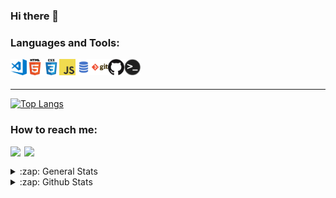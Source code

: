 ### Hi there 👋

<!--
**Na93r/Na93r** is a ✨ _special_ ✨ repository because its `README.md` (this file) appears on your GitHub profile.

So you reach here and want to know more about me, codos!👏:
## I'm a Electrical Engineer student and Beginner Programmer!
- 🔭 I’m currently working on ...
- 🌱 I’m currently learning <img height="20" width="20" src="https://img.shields.io/badge/%20-%2300599C.svg?&style=for-the-badge&logo=c&logoColor=white"/>
- 👯 I’m looking to collaborate on ...
- 🤔 I’m looking for help with ...
- 💬 Ask me about ...
- 📫 How to reach me: ...
- 🥅 2020 Goals: Learn more about C programming language
- ⚡ Fun fact: I love to draw and play video games
-->
### Languages and Tools:

<img align="left" alt="Visual Studio Code" width="26px" src="https://raw.githubusercontent.com/github/explore/80688e429a7d4ef2fca1e82350fe8e3517d3494d/topics/visual-studio-code/visual-studio-code.png" />
<img align="left" alt="HTML5" width="26px" src="https://raw.githubusercontent.com/github/explore/80688e429a7d4ef2fca1e82350fe8e3517d3494d/topics/html/html.png" />
<img align="left" alt="CSS3" width="26px" src="https://raw.githubusercontent.com/github/explore/80688e429a7d4ef2fca1e82350fe8e3517d3494d/topics/css/css.png" />
<img align="left" alt="JavaScript" width="26px" src="https://raw.githubusercontent.com/github/explore/80688e429a7d4ef2fca1e82350fe8e3517d3494d/topics/javascript/javascript.png" />
<img align="left" alt="SQL" width="26px" src="https://raw.githubusercontent.com/github/explore/80688e429a7d4ef2fca1e82350fe8e3517d3494d/topics/sql/sql.png" />
<img align="left" alt="Git" width="26px" src="https://raw.githubusercontent.com/github/explore/80688e429a7d4ef2fca1e82350fe8e3517d3494d/topics/git/git.png" />
<img align="left" alt="GitHub" width="26px" src="https://raw.githubusercontent.com/github/explore/78df643247d429f6cc873026c0622819ad797942/topics/github/github.png" />
<img align="left" alt="Terminal" width="26px" src="https://raw.githubusercontent.com/github/explore/80688e429a7d4ef2fca1e82350fe8e3517d3494d/topics/terminal/terminal.png" />

<br>
<br>

---

[![Top Langs](https://github-readme-stats.na93r.vercel.app/api/top-langs/?username=Na93r&layout=compact)](https://github.com/na93r)
### How to reach me:

[<img align="left" width="22px" src="https://cdn.jsdelivr.net/npm/simple-icons@v3/icons/linkedin.svg" target="_blank" />][linkedin]
[<img align="left" width="22px" src="https://cdn.jsdelivr.net/npm/simple-icons@v3/icons/instagram.svg" />][instagram]
<br>


<details>
   <summary>:zap: General Stats</summary>
  <br>
<img src="https://wakatime.com/share/@be83b6f2-4a85-4ecb-8693-b72f74ac8e7d/5604dcca-ffc7-460f-8c3f-d2a25a01acb5.svg" height="400" width="600">
<br>
<img src="https://wakatime.com/share/@be83b6f2-4a85-4ecb-8693-b72f74ac8e7d/f66d17a3-3d24-4dca-b2a7-3afd248f731b.svg" height="400" width="600">
  
</details>

<details>
  <summary>:zap: Github Stats</summary>
<img align="left" src="https://github-readme-stats.na93r.vercel.app/api?username=Na93r&show_icons=true&hide_border=true" />
</details>

[instagram]: https://instagram.com/na93r_
[linkedin]:https://www.linkedin.com/in/nasser-malam-81a7a4139/
